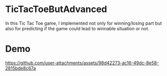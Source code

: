 # TicTacToeButAdvanced
In this Tic Tac Toe game, I implemented not only for winning/losing part but also for predicting if the game could lead to winnable situation or not.

# Demo
https://github.com/user-attachments/assets/98d42273-ac16-49dc-8e58-2815bde8c67a
